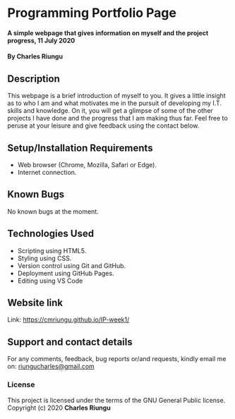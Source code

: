 # Programming Portfolio Page
#### A simple webpage that gives information on myself and the project progress, 11 July 2020
#### By **Charles Riungu**
## Description
This webpage is a brief introduction of myself to you. It gives a little insight as to who I am and what motivates me in the pursuit of developing my I.T. skills and knowledge.
On it, you will get a glimpse of some of the other projects I have done and the progress that I am making thus far.
Feel free to peruse at your leisure and give feedback using the contact below.
## Setup/Installation Requirements
* Web browser (Chrome, Mozilla, Safari or Edge).
* Internet connection.
## Known Bugs
No known bugs at the moment.
## Technologies Used
* Scripting using HTML5.
* Styling using CSS.
* Version control using Git and GitHub.
* Deployment using GitHub Pages.
* Editing using VS Code
## Website link
Link: https://cmriungu.github.io/IP-week1/  
## Support and contact details
For any comments, feedback, bug reports or/and requests, kindly email me on: riungucharles@gmail.com
### License
This project is licensed under the terms of the GNU General Public license.
Copyright (c) 2020 **Charles Riungu**
